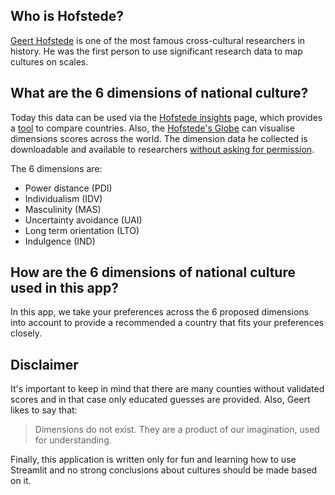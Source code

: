 ## Who is Hofstede?

[Geert Hofstede](https://en.wikipedia.org/wiki/Geert_Hofstede) is one of the most famous cross-cultural researchers in history.
He was the first person to use significant research data to map cultures on scales.


## What are the 6 dimensions of national culture?

Today this data can be used via the [Hofstede insights](https://www.hofstede-insights.com/) page, which provides a [tool](https://www.hofstede-insights.com/country-comparison/) to compare countries.
Also, the [Hofstede's Globe](https://exhibition.geerthofstede.com/hofstedes-globe/) can visualise dimensions scores across the world.
The dimension data he collected is downloadable and available to researchers [without asking for permission](https://geerthofstede.com/research-and-vsm/dimension-data-matrix/). 

The 6 dimensions are:

* Power distance (PDI)
* Individualism (IDV)
* Masculinity (MAS)
* Uncertainty avoidance (UAI)
* Long term orientation (LTO)
* Indulgence (IND)

## How are the 6 dimensions of national culture used in this app?

In this app, we take your preferences across the 6 proposed dimensions into account to provide a recommended a country that fits your preferences closely.


## Disclaimer

It's important to keep in mind that there are many counties without validated scores and in that case only educated guesses are provided.
Also, Geert likes to say that: 
> Dimensions do not exist. They are a product of our imagination, used for understanding.

Finally, this application is written only for fun and learning how to use Streamlit and no strong conclusions about cultures should be made based on it.
